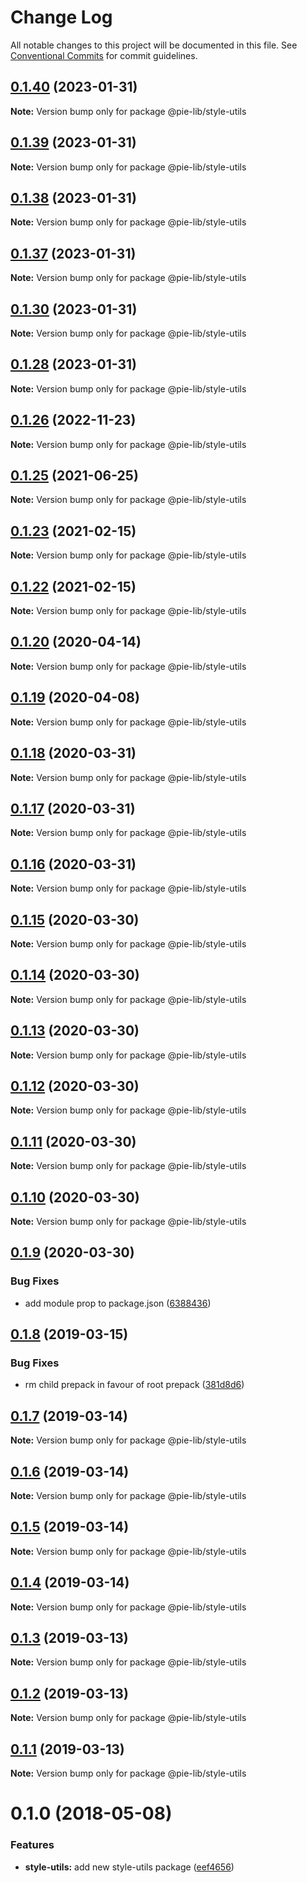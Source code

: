 # Change Log

All notable changes to this project will be documented in this file.
See [Conventional Commits](https://conventionalcommits.org) for commit guidelines.

## [0.1.40](https://github.com/pie-framework/pie-lib/compare/@pie-lib/style-utils@0.1.39...@pie-lib/style-utils@0.1.40) (2023-01-31)

**Note:** Version bump only for package @pie-lib/style-utils





## [0.1.39](https://github.com/pie-framework/pie-lib/compare/@pie-lib/style-utils@0.1.38...@pie-lib/style-utils@0.1.39) (2023-01-31)

**Note:** Version bump only for package @pie-lib/style-utils





## [0.1.38](https://github.com/pie-framework/pie-lib/compare/@pie-lib/style-utils@0.1.37...@pie-lib/style-utils@0.1.38) (2023-01-31)

**Note:** Version bump only for package @pie-lib/style-utils





## [0.1.37](https://github.com/pie-framework/pie-lib/compare/@pie-lib/style-utils@0.1.30...@pie-lib/style-utils@0.1.37) (2023-01-31)

**Note:** Version bump only for package @pie-lib/style-utils





## [0.1.30](https://github.com/pie-framework/pie-lib/compare/@pie-lib/style-utils@0.1.28...@pie-lib/style-utils@0.1.30) (2023-01-31)

**Note:** Version bump only for package @pie-lib/style-utils





## [0.1.28](https://github.com/pie-framework/pie-lib/compare/@pie-lib/style-utils@0.1.26...@pie-lib/style-utils@0.1.28) (2023-01-31)

**Note:** Version bump only for package @pie-lib/style-utils





## [0.1.26](https://github.com/pie-framework/pie-lib/compare/@pie-lib/style-utils@0.1.25...@pie-lib/style-utils@0.1.26) (2022-11-23)

**Note:** Version bump only for package @pie-lib/style-utils





## [0.1.25](https://github.com/pie-framework/pie-lib/compare/@pie-lib/style-utils@0.1.23...@pie-lib/style-utils@0.1.25) (2021-06-25)

**Note:** Version bump only for package @pie-lib/style-utils

## [0.1.23](https://github.com/pie-framework/pie-lib/compare/@pie-lib/style-utils@0.1.22...@pie-lib/style-utils@0.1.23) (2021-02-15)

**Note:** Version bump only for package @pie-lib/style-utils

## [0.1.22](https://github.com/pie-framework/pie-lib/compare/@pie-lib/style-utils@0.1.20...@pie-lib/style-utils@0.1.22) (2021-02-15)

**Note:** Version bump only for package @pie-lib/style-utils

## [0.1.20](https://github.com/pie-framework/pie-lib/compare/@pie-lib/style-utils@0.1.19...@pie-lib/style-utils@0.1.20) (2020-04-14)

**Note:** Version bump only for package @pie-lib/style-utils

## [0.1.19](https://github.com/pie-framework/pie-lib/compare/@pie-lib/style-utils@0.1.18...@pie-lib/style-utils@0.1.19) (2020-04-08)

**Note:** Version bump only for package @pie-lib/style-utils

## [0.1.18](https://github.com/pie-framework/pie-lib/compare/@pie-lib/style-utils@0.1.17...@pie-lib/style-utils@0.1.18) (2020-03-31)

**Note:** Version bump only for package @pie-lib/style-utils

## [0.1.17](https://github.com/pie-framework/pie-lib/compare/@pie-lib/style-utils@0.1.16...@pie-lib/style-utils@0.1.17) (2020-03-31)

**Note:** Version bump only for package @pie-lib/style-utils

## [0.1.16](https://github.com/pie-framework/pie-lib/compare/@pie-lib/style-utils@0.1.15...@pie-lib/style-utils@0.1.16) (2020-03-31)

**Note:** Version bump only for package @pie-lib/style-utils

## [0.1.15](https://github.com/pie-framework/pie-lib/compare/@pie-lib/style-utils@0.1.14...@pie-lib/style-utils@0.1.15) (2020-03-30)

**Note:** Version bump only for package @pie-lib/style-utils

## [0.1.14](https://github.com/pie-framework/pie-lib/compare/@pie-lib/style-utils@0.1.13...@pie-lib/style-utils@0.1.14) (2020-03-30)

**Note:** Version bump only for package @pie-lib/style-utils

## [0.1.13](https://github.com/pie-framework/pie-lib/compare/@pie-lib/style-utils@0.1.12...@pie-lib/style-utils@0.1.13) (2020-03-30)

**Note:** Version bump only for package @pie-lib/style-utils

## [0.1.12](https://github.com/pie-framework/pie-lib/compare/@pie-lib/style-utils@0.1.11...@pie-lib/style-utils@0.1.12) (2020-03-30)

**Note:** Version bump only for package @pie-lib/style-utils

## [0.1.11](https://github.com/pie-framework/pie-lib/compare/@pie-lib/style-utils@0.1.10...@pie-lib/style-utils@0.1.11) (2020-03-30)

**Note:** Version bump only for package @pie-lib/style-utils

## [0.1.10](https://github.com/pie-framework/pie-lib/compare/@pie-lib/style-utils@0.1.9...@pie-lib/style-utils@0.1.10) (2020-03-30)

**Note:** Version bump only for package @pie-lib/style-utils

## [0.1.9](https://github.com/pie-framework/pie-lib/compare/@pie-lib/style-utils@0.1.8...@pie-lib/style-utils@0.1.9) (2020-03-30)

### Bug Fixes

- add module prop to package.json ([6388436](https://github.com/pie-framework/pie-lib/commit/6388436))

## [0.1.8](https://github.com/pie-framework/pie-lib/compare/@pie-lib/style-utils@0.1.7...@pie-lib/style-utils@0.1.8) (2019-03-15)

### Bug Fixes

- rm child prepack in favour of root prepack ([381d8d6](https://github.com/pie-framework/pie-lib/commit/381d8d6))

## [0.1.7](https://github.com/pie-framework/pie-lib/compare/@pie-lib/style-utils@0.1.6...@pie-lib/style-utils@0.1.7) (2019-03-14)

**Note:** Version bump only for package @pie-lib/style-utils

## [0.1.6](https://github.com/pie-framework/pie-lib/compare/@pie-lib/style-utils@0.1.5...@pie-lib/style-utils@0.1.6) (2019-03-14)

**Note:** Version bump only for package @pie-lib/style-utils

## [0.1.5](https://github.com/pie-framework/pie-lib/compare/@pie-lib/style-utils@0.1.4...@pie-lib/style-utils@0.1.5) (2019-03-14)

**Note:** Version bump only for package @pie-lib/style-utils

## [0.1.4](https://github.com/pie-framework/pie-lib/compare/@pie-lib/style-utils@0.1.3...@pie-lib/style-utils@0.1.4) (2019-03-14)

**Note:** Version bump only for package @pie-lib/style-utils

## [0.1.3](https://github.com/pie-framework/pie-lib/compare/@pie-lib/style-utils@0.1.2...@pie-lib/style-utils@0.1.3) (2019-03-13)

**Note:** Version bump only for package @pie-lib/style-utils

## [0.1.2](https://github.com/pie-framework/pie-lib/compare/@pie-lib/style-utils@0.1.1...@pie-lib/style-utils@0.1.2) (2019-03-13)

**Note:** Version bump only for package @pie-lib/style-utils

## [0.1.1](https://github.com/pie-framework/pie-lib/compare/@pie-lib/style-utils@0.1.0...@pie-lib/style-utils@0.1.1) (2019-03-13)

**Note:** Version bump only for package @pie-lib/style-utils

<a name="0.1.0"></a>

# 0.1.0 (2018-05-08)

### Features

- **style-utils:** add new style-utils package ([eef4656](https://github.com/pie-framework/pie-lib/commit/eef4656))
